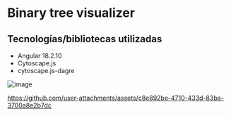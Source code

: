 # Binary tree visualizer

## Tecnologías/bibliotecas utilizadas
- Angular 18.2.10
- Cytoscape.js
- cytoscape.js-dagre

![image](https://github.com/user-attachments/assets/c9724dfc-1c7f-4f50-babc-7f62a475b99e)

https://github.com/user-attachments/assets/c8e892be-4710-433d-83ba-3700a8e2b7dc
